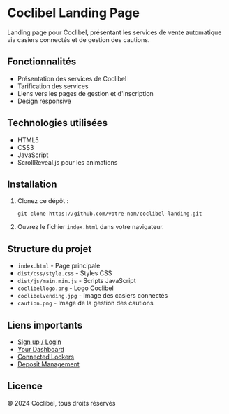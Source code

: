 # Coclibel Landing Page

Landing page pour Coclibel, présentant les services de vente automatique via casiers connectés et de gestion des cautions.

## Fonctionnalités

- Présentation des services de Coclibel
- Tarification des services
- Liens vers les pages de gestion et d'inscription
- Design responsive

## Technologies utilisées

- HTML5
- CSS3
- JavaScript
- ScrollReveal.js pour les animations

## Installation

1. Clonez ce dépôt :
   ```
   git clone https://github.com/votre-nom/coclibel-landing.git
   ```

2. Ouvrez le fichier `index.html` dans votre navigateur.

## Structure du projet

- `index.html` - Page principale
- `dist/css/style.css` - Styles CSS
- `dist/js/main.min.js` - Scripts JavaScript
- `coclibellogo.png` - Logo Coclibel
- `coclibelvending.jpg` - Image des casiers connectés
- `caution.png` - Image de la gestion des cautions

## Liens importants

- [Sign up / Login](https://coclibel.com/signuplogin)
- [Your Dashboard](https://coclibel.com/manage_orienting)
- [Connected Lockers](https://coclibel.com/buy_austr)
- [Deposit Management](https://coclibel.com/depositsubscribaustr)

## Licence

© 2024 Coclibel, tous droits réservés
